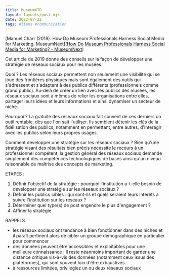 ```yaml
---
title: MuseumXTD
layout: layouts/post.njk
date: 2022-07-22
tags: #liens #communication
---
```


[Manuel Charr (2019). How Do Museum Professionals Harness Social Media for Marketing. MuseumNext]([How Do Museum Professionals Harness Social Media for Marketing? - MuseumNext](https://www.museumnext.com/article/how-do-museum-professionals-harness-social-media-for-marketing/))

Cet article de 2019 donne des conseils sur la façon de développer une stratégie de réseaux sociaux pour les musées. 

Quoi ?
Les réseaux sociaux permettent non seulement une visibilité qui se joue des frontières physiques mais sont également des outils qui s'adressent et s'adaptent à des publics différents (professionnels comme grand public). Au-delà de créer un lien avec les publics des musées, les réseaux sociaux sont à mêmes de relier les organisations entre elles, partager leurs idées et leurs informations et ainsi dynamiser un secteur de niche. 

Pourquoi ?
La gratuité des réseaux sociaux fait souvent de ces derniers un outil rentable, dès que l'on sait l'utiliser. Ils semblent détenir les clés de la fidélisation des publics, notamment en permettant, entre autres, d'interagir avec les publics selon leurs propres usages. 

Comment développer une stratégie sur les réseaux sociaux ?
Bien qu'une stratégie visant des résultats bien précis nécessite le recours à un professionnel compétent, la gestion général des réseaux sociaux demande simplement des compétences technologiques de bases ainsi qu'un niveau raisonnable de maîtrise des concepts de marketing. 

ETAPES : 
1. Définir l'objectif de la stratégie : pourquoi l'institution a-t-elle besoin de développer une stratégie sur les réseaux sociaux ? 
2. Définir les publics cibles : qui sont-ils et quels seraient leurs intérêts à suivre l'institution sur les réseaux ?
3. Déterminer quel type(s) de post engendre le plus d'engagement ? 
4. Affiner la stratégie

RAPPELS 
- les réseaux sociaux ont tendance à bien fonctionner dans des niches et il paraît pertinent alors de cibler un groupe démographique en particulier pour commencer
- des données peuvent être accessibles et exploitables pour une meilleure connaissance : il reste néanmoins important de garder une distance critique vis-à-vis des données (notamment ceux issus des plateformes), qui sont souvent loin d'être exhaustives. 
- à ressources limitées, privilégiez un ou deux réseaux sociaux
